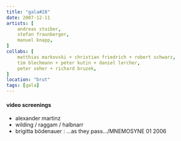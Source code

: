 ```yaml
---
title: "gala#28"
date: 2007-12-11
artists: [
    andreas stoiber,
    stefan fraunberger,
    manuel knapp,
]
collabs: [
    matthias markovski + christian friedrich + robert schwarz,
    tim blechmann + peter kutin + daniel lercher,
    peter seher + richard bruzek,
]
location: "brut"
tags: [gala]
---
```

#### video screenings
- alexander martinz
- wilding / raggam / halbnarr
- brigitta bödenauer : ...as they pass.../MNEMOSYNE 01 2006
